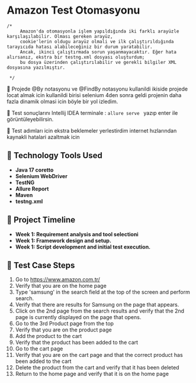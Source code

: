 # **Amazon Test Otomasyonu**

    /*
         Amazon'da otomasyonla işlem yapıldığında iki farklı arayüzle karşılaşılabilir. Olması gereken arayüz, 
         cookie'lerin oldugu arayüz olmali ve ilk çalıştırıldığında tarayıcıda hatası alabileceğiniz bir durum yaratabilir.
         Ancak, ikinci çalıştırmada sorun yaşanmayacaktır. Eğer hata alırsanız, ekstra bir testng.xml dosyası oluşturdum; 
         bu dosya üzerinden çalıştırılabilir ve gerekli bilgiler XML dosyasına yazılmıştır.

     */

📌 Projede @By notasyonu ve @FindBy notasyonu kullanildi ikiside projede locat almak icin kullanildi birisi selenium 4den sonra geldi projenin daha fazla dinamik olmasi icin böyle bir yol izledim.

📌 Test sonuçlarını Intellij IDEA terminale : `allure serve ` yazıp enter ile görüntüleyebilirsin.

📌 Test adımları icin ekstra beklemeler yerlestirdim internet hızlarından kaynakli hatalari azaltmak icin


## 🚀 Technology Tools Used
- **Java 17 coretto**
- **Selenium WebDriver**
- **TestNG**
- **Allure Report**
- **Maven**
- **testng.xml**


## 📌 Project Timeline
- **Week 1: Requirement analysis and tool selectioni**
- **Week 1: Framework design and setup.**
- **Week 1: Script development and initial test execution.**




## 📌 Test Case Steps

1. Go to https://www.amazon.com.tr/
2. Verify that you are on the home page
3. Type 'samsung' in the search field at the top of the screen and perform search.
4. Verify that there are results for Samsung on the page that appears.
5. Click on the 2nd page from the search results and verify that the 2nd page is
   currently displayed on the page that opens.
6. Go to the 3rd Product page from the top
7. Verify that you are on the product page
8. Add the product to the cart
9. Verify that the product has been added to the cart
10. Go to the cart page
11. Verify that you are on the cart page and that the correct product has been added to
    the cart
12. Delete the product from the cart and verify that it has been deleted
13. Return to the home page and verify that it is on the home page